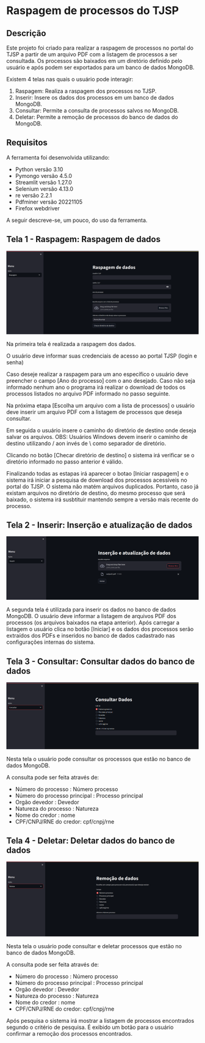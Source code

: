 # Raspagem de processos do TJSP

## Descrição
Este projeto foi criado para realizar a raspagem de processos no portal do TJSP a partir de um arquivo PDF com a listagem de processos a ser consultada. Os processos são baixados em um diretório definido pelo usuário e após podem ser exportados para um banco de dados MongoDB.

Existem 4 telas nas quais o usuário pode interagir:

1. Raspagem: Realiza a raspagem dos processos no TJSP.
2. Inserir: Insere os dados dos processos em um banco de dados MongoDB.
3. Consultar: Permite a consulta de processos salvos no MongoDB.
4. Deletar: Permite a remoção de processos do banco de dados do MongoDB.

## Requisitos

A ferramenta foi desenvolvida utilizando:
* Python versão 3.10
* Pymongo versão 4.5.0
* Streamlit versão 1.27.0
* Selenium versão 4.13.0
* re versão 2.2.1
* Pdfminer versão 20221105
* Firefox webdriver

A seguir descreve-se, um pouco, do uso da ferramenta.

## Tela 1 - Raspagem: Raspagem de dados

<img title="Raspagem" alt="Alt text" src="./imgs/tela_01.png">

Na primeira tela é realizada a raspagem dos dados.

O usuário deve informar suas credenciais de acesso ao portal TJSP (login e senha)

Caso deseje realizar a raspagem para um ano específico o usuário deve preencher o campo [Ano do processo] com o ano desejado. Caso não seja informado nenhum ano o programa irá realizar o download de todos os processos listados no arquivo PDF informado no passo seguinte.

Na próxima etapa [Escolha um arquivo com a lista de processos] o usuário deve inserir um arquivo PDF com a listagem de processos que deseja consultar.

Em seguida o usuário insere o caminho do diretório de destino onde deseja salvar os arquivos. OBS: Usuários Windows devem inserir o caminho de destino utilizando / aon invés de \ como separador de diretório.

Clicando no botão [Checar diretório de destino] o sistema irá verificar se o diretório informado no passo anterior é válido.

Finalizando todas as estapas irá aparecer o botao [Iniciar raspagem] e o sistema irá iniciar a pesquisa de download dos processos acessíveis no portal do TJSP. O sistema não matém arquivos duplicados. Portanto, caso já existam arquivos no diretório de destino, do mesmo processo que será baixado, o sistema irá susbtituir mantendo sempre a versão mais recente do processo.

## Tela 2 - Inserir: Inserção e atualização de dados

<img title="Inserir" alt="Alt text" src="./imgs/tela_02.png">

A segunda tela é utilizada para inserir os dados no banco de dados MongoDB. O usuário deve informar a listagem de arquivos PDF dos processos (os arquivos baixados na etapa anterior). Após carregar a listagem o usuário clica no botão [Iniciar] e os dados dos processos serão extraídos dos PDFs e inseridos no banco de dados cadastrado nas configurações internas do sistema.

## Tela 3 - Consultar: Consultar dados do banco de dados

<img title="Colsultar" alt="Alt text" src="./imgs/tela_03.png">

Nesta tela o usuário pode consultar os processos que estão no banco de dados MongoDB.

A consulta pode ser feita através de:
* Número do processo : Número processo
* Número do processo principal : Processo principal
* Orgão devedor : Devedor
* Natureza do processo : Natureza
* Nome do credor : nome
* CPF/CNPJ/RNE do credor: cpf/cnpj/rne

## Tela 4 - Deletar: Deletar dados do banco de dados

<img title="Deletar" alt="Alt text" src="./imgs/tela_04.png">

Nesta tela o usuário pode consultar e deletar processos que estão no banco de dados MongoDB.

A consulta pode ser feita através de:
* Número do processo : Número processo
* Número do processo principal : Processo principal
* Orgão devedor : Devedor
* Natureza do processo : Natureza
* Nome do credor : nome
* CPF/CNPJ/RNE do credor: cpf/cnpj/rne

Após pesquisa o sistema irá mostrar a listagem de processos encontrados segundo o critério de pesquisa. É exibido um botão para o usuário confirmar a remoção dos processos encontrados.
